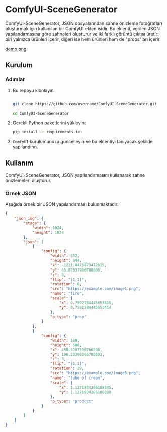 # ComfyUI-SceneGenerator

ComfyUI-SceneGenerator, JSON dosyalarından sahne önizleme fotoğrafları oluşturmak için kullanılan bir ComfyUI eklentisidir. Bu eklenti, verilen JSON yapılandırmasına göre sahneleri oluşturur ve iki farklı görüntü çıktısı üretir: biri yalnızca ürünleri içerir, diğeri ise hem ürünleri hem de "props"ları içerir.

[demo.png](demo.png)

## Kurulum

### Adımlar

1. Bu repoyu klonlayın:
    ```sh

    git clone https://github.com/username/ComfyUI-SceneGenerator.git

    cd ComfyUI-SceneGenerator

    ```

2. Gerekli Python paketlerini yükleyin:
    ```sh
    pip install -r requirements.txt
    ```

3. `ComfyUI` kurulumunuzu güncelleyin ve bu eklentiyi tanıyacak şekilde yapılandırın. 

## Kullanım

ComfyUI-SceneGenerator, JSON yapılandırmasını kullanarak sahne önizlemeleri oluşturur. 

### Örnek JSON

Aşağıda örnek bir JSON yapılandırması bulunmaktadır:

```json
{
    "json_img": {
        "stage": {
            "width": 1024,
            "height": 1024
        },
        "json": [
            {
                "config": {
                    "width": 832,
                    "height": 844,
                    "x": -1221.8473873472615,
                    "y": 65.87637986788866,
                    "z": 0,
                    "flip": "[1,1]",
                    "rotation": 0,
                    "src": "https://example.com/image1.png",
                    "name": "fire",
                    "scale": {
                        "x": 0.7592784445653415,
                        "y": 0.7592784445653414
                    },
                    "p_type": "prop"
                }
            },
            {
                "config": {
                    "width": 169,
                    "height": 600,
                    "x": 458.3287536766208,
                    "y": 196.23299366788603,
                    "z": 3,
                    "flip": "[1,1]",
                    "rotation": 29,
                    "src": "https://example.com/image5.png",
                    "name": "tube of cream",
                    "scale": {
                        "x": 1.1271834266188345,
                        "y": 1.1271834266188288
                    },
                    "p_type": "product"
                }
            }
        ]
    }
}
